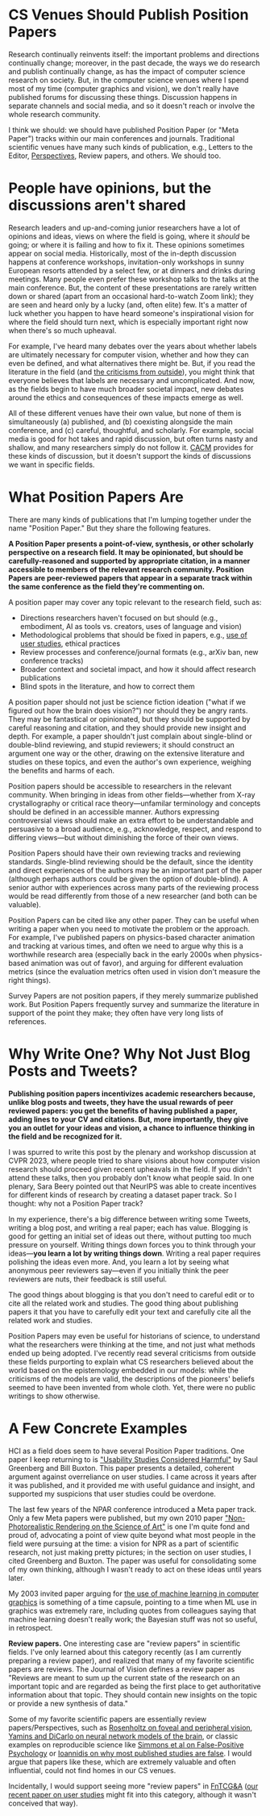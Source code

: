 # CS Venues Should Publish Position Papers


Research continually reinvents itself: the important problems and directions continually change; moreover, in the past decade, the ways we do research and publish continually change, as has the impact of computer science research on society. But, in the computer science venues where I spend most of my time (computer graphics and vision), we don't really have published forums for discussing these things.  Discussion happens in separate channels and social media, and so it doesn't reach or involve the whole research community.

I think we should: we should have published Position Paper (or "Meta Paper") tracks within our main conferences and journals.  Traditional scientific venues have many such kinds of publication, e.g., Letters to the Editor, [Perspectives](https://www.science.org/doi/10.1126/science.adh4451), Review papers, and others.  We should too.


# People have opinions, but the discussions aren't shared

Research leaders and up-and-coming junior researchers have a lot of opinions and ideas, views on where the field is going, where it _should_ be going; or where it is failing and how to fix it. These opinions sometimes appear on social media. Historically, most of the in-depth discussion happens at conference workshops, invitation-only workshops in sunny European resorts attended by a select few, or at dinners and drinks during meetings.  Many people even prefer these workshop talks to the talks at the main conference. But, the content of these presentations are rarely written down or shared (apart from an occasional hard-to-watch Zoom link); they are seen and heard only by a lucky (and, often elite) few.  It's a matter of luck whether you happen to have heard someone's inspirational vision for where the field should turn next, which is especially important right now when there's so much upheaval.

For example, I've heard many debates over the years about whether labels are ultimately necessary for computer vision, whether and how they can even be defined, and what alternatives there might be. But, if you read the literature in the field (and [the criticisms from outside](https://excavating.ai/)), you might think that everyone believes that labels are necessary and uncomplicated. And now, as the fields begin to have much broader societal impact, new debates around the ethics and consequences of these impacts emerge as well. 

All of these different venues have their own value, but none of them is simultaneously (a) published, and (b) coexisting alongside the main conference, and (c) careful, thoughtful, and scholarly. For example, social media is good for hot takes and rapid discussion, but often turns nasty and shallow, and many researchers simply do not follow it.  [CACM](https://cacm.acm.org/) provides for these kinds of discussion, but it doesn't support the kinds of discussions we want in specific fields.


# What Position Papers Are

There are many kinds of publications that I'm lumping together under the name "Position Paper." But they share the following features.

**A Position Paper presents a point-of-view, synthesis, or other scholarly perspective on a research field. It may be opinionated, but should be carefully-reasoned and supported by appropriate citation, in a manner accessible to members of the relevant research community.
Position Papers are peer-reviewed papers that appear in a separate track within the same conference as the field they're commenting on.**

A position paper may cover any topic relevant to the research field, such as:

* Directions researchers haven't focused on but should (e.g., embodiment, AI as tools vs. creators, uses of language and vision)
* Methodological problems that should be fixed in papers, e.g., [use of user studies](https://arxiv.org/abs/2206.11461), ethical practices
* Review processes and conference/journal formats (e.g., arXiv ban, new conference tracks)
* Broader context and societal impact, and how it should affect research publications
* Blind spots in the literature, and how to correct them

A position paper should not just be science fiction ideation ("what if we figured out how the brain does vision?") nor should they be angry rants. They may be fantastical or opinionated, but they should be supported by careful reasoning and citation, and they should provide new insight and depth.  For example, a paper shouldn't just complain about single-blind or double-blind reviewing, and stupid reviewers; it should construct an argument one way or the other, drawing on the extensive literature and studies on these topics, and even the author's own experience, weighing the benefits and harms of each.

Position papers should be accessible to researchers in the relevant community.  When bringing in ideas from other fields—whether from X-ray crystallography or critical race theory—unfamilar terminology and concepts should be defined in an accessible manner.  Authors expressing controversial views should make an extra effort to be understandable and persuasive to a broad audience, e.g., acknowledge, respect, and respond to differing views—but without diminishing the force of their own views.

Position Papers should have their own reviewing tracks and reviewing standards. Single-blind reviewing should be the default, since the identity and direct experiences of the authors may be an important part of the paper (although perhaps authors could be given the option of double-blind).  A senior author with experiences across many parts of the reviewing process would be read differently from those of a new researcher (and both can be valuable).

Position Papers can be cited like any other paper. They can be useful when writing a paper when you need to motivate the problem or the approach. For example, I've published papers on physics-based character animation and tracking at various times, and often we need to argue why this is a worthwhile research area (especially back in the early 2000s when physics-based animation was out of favor), and arguing for different evaluation metrics (since the evaluation metrics often used in vision don't measure the right things).

Survey Papers are not position papers, if they merely summarize published work. But Position Papers frequently survey and summarize the literature in support of the point they make; they often have very long lists of references.


# Why Write One?  Why Not Just Blog Posts and Tweets?

**Publishing position papers incentivizes academic researchers because, unlike blog posts and tweets, they have the usual rewards of peer reviewed papers: you get the benefits of having published a paper, adding lines to your CV and citations. But, more importantly, they give you an outlet for your ideas and vision, a chance to influence thinking in the field and be recognized for it.**

I was spurred to write this post by the plenary and workshop discussion at CVPR 2023, where people tried to share visions about how computer vision research should proceed given recent upheavals in the field. If you didn't attend these talks, then you probably don't know what people said. In one plenary, Sara Beery pointed out that NeurIPS was able to create incentives for different kinds of research by creating a dataset paper track. So I thought: why not a Position Paper track?

In my experience, there's a big difference between writing some Tweets, writing a blog post, and writing a real paper; each has value. Blogging is good for getting an initial set of ideas out there, without putting too much pressure on yourself.   Writing things down forces you to think through your ideas—**you learn a lot by writing things down**.  Writing a real paper requires polishing the ideas even more. And, you learn a lot by seeing what anonymous peer reviewers say—even if you initially think the peer reviewers are nuts, their feedback is still useful.  

The good things about blogging is that you don't need to careful edit or to cite all the related work and studies.  The good thing about publishing papers it that you have to carefully edit your text and carefully cite all the related work and studies.

Position Papers may even be useful for historians of science, to understand what the researchers were thinking at the time, and not just what methods ended up being adopted. I've recently read several criticisms from outside these fields purporting to explain what CS researchers believed about the world based on the epistemology embedded in our models: while the criticisms of the models are valid, the descriptions of the pioneers' beliefs seemed to have been invented from whole cloth. Yet, there were no public writings to show otherwise. 




# A Few Concrete Examples


HCI as a field does seem to have several Position Paper traditions. One paper I keep returning to is ["Usability Studies Considered Harmful"](https://www.billbuxton.com/usabilityHarmful.pdf) by Saul Greenberg and Bill Buxton. This paper presents a detailed, coherent argument against overreliance on user studies. I came across it years after it was published, and it provided me with useful guidance and insight, and supported my suspicions that user studies could be overdone. 

The last few years of the NPAR conference introduced a Meta paper track. Only a few Meta papers were published, but my own 2010 paper ["Non-Photorealistic Rendering on the Science of Art"](http://www.dgp.toronto.edu/~hertzman/ScienceOfArt/) is one I'm quite fond and proud of, advocating a point of view quite beyond what most people in the field were pursuing at the time: a vision for NPR as a part of scientific research, not just making pretty pictures; in the section on user studies, I cited Greenberg and Buxton. The paper was useful for consolidating some of my own thinking, although I wasn't ready to act on these ideas until years later.

My 2003 invited paper arguing for [the use of machine learning in computer graphics](http://www.dgp.toronto.edu/~hertzman/mlcg2003/) is something of a time capsule, pointing to a time when ML use in graphics was extremely rare, including quotes from colleagues saying that machine learning doesn't really work; the Bayesian stuff was not so useful, in retrospect.



**Review papers.** 
One interesting case are "review papers" in scientific fields.  I've only learned about this category recently (as I am currently preparing a review paper), and realized that many of my favorite scientific papers are reviews. The Journal of Vision defines a review paper as "Reviews are meant to sum up the current state of the research on an important topic and are regarded as being the first place to get authoritative information about that topic. They should contain new insights on the topic or provide a new synthesis of data."

Some of my favorite scientific papers are essentially review papers/Perspectives, such as [Rosenholtz on foveal and peripheral vision](https://rdcu.be/b0EWf), [Yamins and DiCarlo on neural network models of the brain](https://www.nature.com/articles/nn.4244), or classic examples on reproducible science like [Simmons et al on False-Positive Psychology](https://journals.sagepub.com/doi/10.1177/0956797611417632) or [Ioannidis on why most published studies are false](https://journals.plos.org/plosmedicine/article?id=10.1371/journal.pmed.0020124).  I would argue that papers like these, which are extremely valuable and often influential, could not find homes in our CS venues.

Incidentally, I would support seeing more "review papers" in [FnTCG&amp;A](https://www.nowpublishers.com/CGV) ([our recent paper on user studies](https://www.nowpublishers.com/article/Details/CGV-106) might fit into this category, although it wasn't conceived that way).

